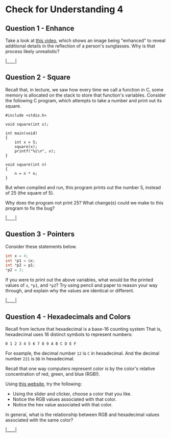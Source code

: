 # Check for Understanding 4

## Question 1 - Enhance

Take a look at [this video](https://www.youtube.com/watch?v=i3gv2zOmJiA), which shows an image being "enhanced" to reveal additional details in the reflection of a person's sunglasses. Why is that process likely unrealistic?

|____|

## Question 2 - Square

Recall that, in lecture, we saw how every time we call a function in C, some memory is allocated on the stack to store that function's variables. Consider the following C program, which attempts to take a number and print out its square.

```
#include <stdio.h>

void square(int x);

int main(void)
{
    int x = 5;
    square(x);
    printf("%i\n", x);
}

void square(int n)
{
    n = n * n;
}

```

But when compiled and run, this program prints out the number 5, instead of 25 (the square of 5).

Why does the program not print 25? What change(s) could we make to this program to fix the bug?

|____|

## Question 3 - Pointers

Consider these statements below.

```c
int x = 4;
int *p1 = &x;
int *p2 = p1;
*p2 = 3;
```

If you were to print out the above variables, what would be the printed values of `x`, `*p1`, and `*p2`? Try using pencil and paper to reason your way through, and explain why the values are identical or different.

|____|

## Question 4 - Hexadecimals and Colors

Recall from lecture that hexadecimal is a base-16 counting system That is, hexadecimal uses 16 distinct symbols to represent numbers:

```text
0 1 2 3 4 5 6 7 8 9 A B C D E F
```

For example, the decimal number `12` is `C` in hexadecimal. And the decimal number `221` is `DD` in hexadecimal.

Recall that one way computers represent color is by the color's relative concentration of red, green, and blue (RGB!).

Using [this website](https://htmlcolorcodes.com/), try the following:

* Using the slider and clicker, choose a color that you like.
* Notice the RGB values associated with that color.
* Notice the hex value associated with that color.

In general, what is the relationship between RGB and hexadecimal values associated with the same color?

|____|